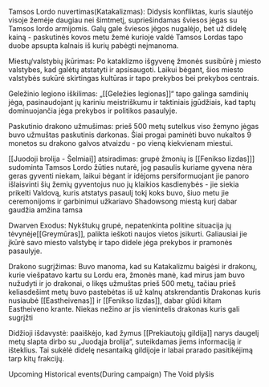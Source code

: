 
Tamsos Lordo nuvertimas(Katakalizmas): Didysis konfliktas, kuris siautėjo visoje žemėje daugiau nei šimtmetį, supriešindamas šviesos jėgas su Tamsos lordo armijomis. Galų gale šviesos jėgos nugalėjo, bet už didelę kainą - paskutinės kovos metu žemė kurioje valdė Tamsos Lordas tapo duobe apsupta kalnais iš kurių pabėgti neįmanoma.

Miestų/valstybių įkūrimas: Po kataklizmo išgyvenę žmonės susibūrė į miesto valstybes, kad galėtų atstatyti ir apsisaugoti. Laikui bėgant, šios miesto valstybės sukūrė skirtingas kultūras ir tapo prekybos bei prekybos centrais.

Geležinio legiono iškilimas: „[[Geležies legionas]]“ tapo galinga samdinių jėga, pasinaudojant jų kariniu meistriškumu ir taktiniais įgūdžiais, kad taptų dominuojančia jėga prekybos ir politikos pasaulyje.

Paskutinio drakono užmušimas: prieš 500 metų sutelkus viso žemyno jėgas buvo užmuštas paskutinis darkonas. Šiai progai paminėti buvo nukaltos 9 monetos su drakono galvos atvaizdu - po vieną kiekvienam miestui.

[[Juodoji brolija  - Šelmiai]] atsiradimas: grupė žmonių is [[Fenikso lizdas]]] sudominta Tamsos Lordo žūties nutarė, jog pasaulis kuriame gyvena nėra geras gyventi niekam, laikui bėgant ir idėjoms persiformuojant jie panoro išlaisvinti šių žemių gyventojus nuo jų klaikios kasdienybės - jie siekia prikelti Valdovą, kuris atstatys pasaulį tokį koks buvo, šiuo metu jie ceremonijoms ir garbinimui užkariavo Shadowsong miestą kurį dabar gaudžia amžina tamsa

Dwarven Exodus: Nykštukų grupė, nepatenkinta politine situacija jų tėvynėje[[Greymūras]], palikta ieškoti naujos vietos įsikurti. Galiausiai jie įkūrė savo miesto valstybę ir tapo didele jėga prekybos ir pramonės pasaulyje.

Drakono sugrįžimas: Buvo manoma, kad su Katakalizmu baigėsi ir drakonų, kurie viešpatavo kartu su Lordu era, žmonės manė, kad mirus jam buvo nužudyti ir jo drakonai, o likęs užmuštas prieš 500 metų, tačiau prieš keliasdešimt metų buvo pastebėtas iš už kalnų atskrendantis Drakonas kuris nusiaubė [[Eastheivenas]] ir [[Fenikso lizdas]], dabar glūdi kitam Eastheiveno krante. Niekas nežino ar jis vienintelis drakonas kuris gali sugrįžti

Didžioji išdavystė: paaiškėjo, kad žymus [[Prekiautojų gildija]] narys daugelį metų slapta dirbo su „Juodąja brolija“, suteikdamas jiems informaciją ir išteklius. Tai sukėlė didelę nesantaiką gildijoje ir labai prarado pasitikėjimą tarp kitų frakcijų.

Upcoming Historical events(During campaign)
The Void plyšis